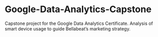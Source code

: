 # Google-Data-Analytics-Capstone
Capstone project for the Google Data Analytics Certificate. Analysis of smart device usage to guide Bellabeat’s marketing strategy.
